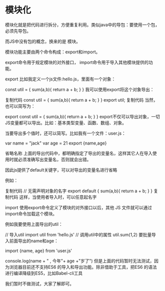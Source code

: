 # 模块化

模块化就是把代码进行拆分，方便重复利用。类似java中的导包：要使用一个包，必须先导包。

而JS中没有包的概念，换来的是 模块。

模块功能主要由两个命令构成：export和import。

export命令用于规定模块的对外接口，
import命令用于导入其他模块提供的功能。



export
比如我定义一个js文件:hello.js，里面有一个对象：

const util = {
    sum(a,b){
        return a + b;
    }
}
我可以使用export将这个对象导出：

复制代码
const util = {
    sum(a,b){
        return a + b;
    }
}
export util;
复制代码
当然，也可以简写为：

export const util = {
    sum(a,b){
        return a + b;
    }
}
export不仅可以导出对象，一切JS变量都可以导出。比如：基本类型变量、函数、数组、对象。

当要导出多个值时，还可以简写。比如我有一个文件：user.js：

var name = "jack"
var age = 21
export {name,age}

省略名称
上面的导出代码中，都明确指定了导出的变量名，这样其它人在导入使用时就必须准确写出变量名，否则就会出错。

因此js提供了default关键字，可以对导出的变量名进行省略

例如：

复制代码
// 无需声明对象的名字
export default {
    sum(a,b){
        return a + b;
    }
}
复制代码
这样，当使用者导入时，可以任意起名字


import
使用export命令定义了模块的对外接口以后，其他 JS 文件就可以通过import命令加载这个模块。

例如我要使用上面导出的util：

// 导入util
import util from 'hello.js'
// 调用util中的属性
util.sum(1,2)
要批量导入前面导出的name和age： 

import {name, age} from 'user.js'

console.log(name + " , 今年"+ age +"岁了")
但是上面的代码暂时无法测试，因为浏览器目前还不支持ES6 的导入和导出功能。除非借助于工具，把ES6 的语法进行编译降级到ES5，比如Babel-cli工具

我们暂时不做测试，大家了解即可。